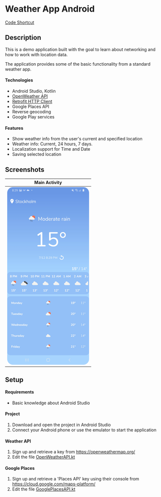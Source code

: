 # Weather App Android
[Code Shortcut](app/src/main/java/com/fredrikbogg/weatherapp)

## Description
This is a demo application built with the goal to learn about networking and how to work with location data.

The application provides some of the basic functionality from a standard weather app.

#### Technologies
* Android Studio, Kotlin
* [OpenWeather API](https://openweathermap.org/)
* [Retrofit HTTP Client](https://square.github.io/retrofit/)
* Google Places API
* Reverse geocoding
* Google Play services

#### Features
* Show weather info from the user's current and specified location
* Weather info: Current, 24 hours, 7 days.
* Localization support for Time and Date
* Saving selected location

## Screenshots
<table>
<thead>
<tr>
<th align="center">Main Activity</th>
</tr>
</thead>
<tbody>
<tr>
<td> <img src="github_images/main_activity.png" width = "270px" height = "585px"></td>
</tr>
</tbody>
</table>

## Setup
#### Requirements
* Basic knowledge about Android Studio

#### Project
1. Download and open the project in Android Studio
2. Connect your Android phone or use the emulator to start the application

#### Weather API
  1. Sign up and retrieve a key from https://openweathermap.org/
  2. Edit the file [OpenWeatherAPI.kt](app/src/main/java/com/fredrikbogg/weatherapp/utils/OpenWeatherAPI.kt)

#### Google Places
 1. Sign up and retrieve a 'Places API' key using their console from  https://cloud.google.com/maps-platform/
 2. Edit the file [GooglePlacesAPI.kt](app/src/main/java/com/fredrikbogg/weatherapp/utils/GooglePlacesAPI.kt)
